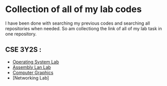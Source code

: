 # Collection of all of my lab codes
I have been done with searching my previous codes and searching all repositories when needed. So am collectiong the link of all of my lab task in one repository.

## CSE 3Y2S :
  * [Operating System Lab](https://github.com/Nadim-Mahmud/Operating-System-Lab)
  * [Assembly Lan Lab](https://github.com/Nadim-Mahmud/Assembly_Lab)
  * [Computer Graphics](https://github.com/Nadim-Mahmud/Computer-Graphics)
  * [Networking Lab]
